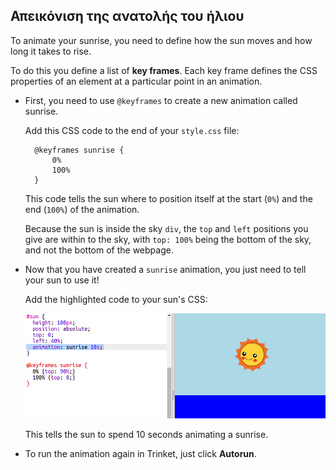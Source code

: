 ## Απεικόνιση της ανατολής του ήλιου

To animate your sunrise, you need to define how the sun moves and how long it takes to rise.

To do this you define a list of **key frames**. Each key frame defines the CSS properties of an element at a particular point in an animation.

+ First, you need to use `@keyframes` to create a new animation called sunrise.
    
    Add this CSS code to the end of your `style.css` file:
    
        @keyframes sunrise {
            0%
            100%
        }
        
    
    This code tells the sun where to position itself at the start (`0%`) and the end (`100%`) of the animation.
    
    Because the sun is inside the sky `div`, the `top` and `left` positions you give are within to the sky, with `top: 100%` being the bottom of the sky, and not the bottom of the webpage.

+ Now that you have created a `sunrise` animation, you just need to tell your sun to use it!
    
    Add the highlighted code to your sun's CSS:
    
    ![screenshot](images/sunrise-sunrise.png)
    
    This tells the sun to spend 10 seconds animating a sunrise.

+ To run the animation again in Trinket, just click **Autorun**.